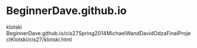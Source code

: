 BeginnerDave.github.io
======================
klotski
BeginnerDave.github.io/cis27Spring2014MichaelWandDavidOdzaFinalProjectKlotski/cis27/klotski.html
